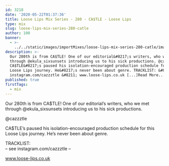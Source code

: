 ```yaml
---
id: 3218
date: '2020-05-22T01:37:36'
title: Loose Lips Mix Series - 280 - CA$TLE - Loose Lips
type: mix
slug: loose-lips-mix-series-280-catle
author: 100
banner:
  - >-
    ../../static/images/importMixes/loose-lips-mix-series-280-catle/image3218.jpeg
description: >-
  Our 280th is from CA$TLE! One of our editorial&#8217;s writers, who we met
  through @ekula_sixsunsets introducing us to his sick productions. @cazzztle
  CA$TLE&#8217;s paused his isolation-encouraged production schedule for this
  Loose Lips journey. He&#8217;s never been about genre. TRACKLIST: &#8211; see
  instagram.com/cazzztle &#8211; www.loose-lips.co.uk [...]Read More...
published: true
firstTags:
  - mix
---
```

Our 280th is from CA$TLE! One of our editorial’s writers, who we met through @ekula\_sixsunsets introducing us to his sick productions.

@cazzztle

CA$TLE’s paused his isolation-encouraged production schedule for this Loose Lips journey. He’s never been about genre.

TRACKLIST:  
– see instagram.com/cazzztle –

www.loose-lips.co.uk